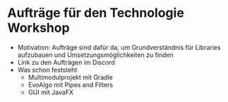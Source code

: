 # Aufträge für den Technologie Workshop

- Motivation: Aufträge sind dafür da, um Grundverständnis für Libraries aufzubauen und Umsetzungsmöglichkeiten zu finden
- Link zu den Aufträgen im Discord
- Was schon feststeht
    - Multimodulprojekt mit Gradle
    - EvoAlgo mit Pipes and Filters
    - GUI mit JavaFX